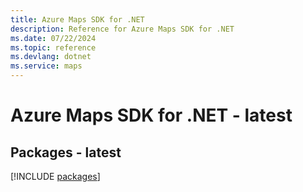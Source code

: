 ```yaml
---
title: Azure Maps SDK for .NET
description: Reference for Azure Maps SDK for .NET
ms.date: 07/22/2024
ms.topic: reference
ms.devlang: dotnet
ms.service: maps
---
```

# Azure Maps SDK for .NET - latest
## Packages - latest
[!INCLUDE [packages](maps-index.md)]